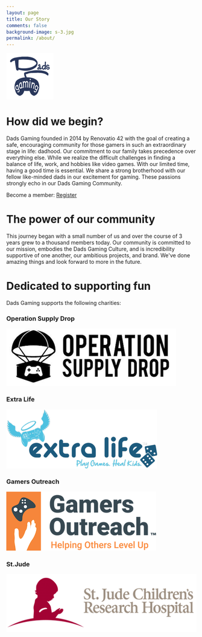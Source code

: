 ```yaml
---
layout: page
title: Our Story
comments: false
background-image: s-3.jpg
permalink: /about/
---
```


<img src="/img/logo.png">

<h1>How did we begin?</h1>

Dads Gaming founded in 2014 by Renovatio 42 with the goal of creating a safe, encouraging community for those gamers in such an extraordinary stage in life: dadhood. Our commitment to our family takes precedence over everything else. While we realize the difficult challenges in finding a balance of life, work, and hobbies like video games. With our limited time, having a good time is essential. We share a strong brotherhood with our fellow like-minded dads in our excitement for gaming. These passions strongly echo in our Dads Gaming Community. 

Become a member: <a target="_blank" href="http://dadsgaming.com/register/">Register</a>

<h1>The power of our community</h1>

This journey began with a small number of us and over the course of 3 years grew to a thousand members today. Our community is committed to our mission, embodies the Dads Gaming Culture, and is incredibility supportive of one another, our ambitious projects, and brand. We've done amazing things and look forward to more in the future. 

<h1>Dedicated to supporting fun</h1>

Dads Gaming supports the following charities:

<h3>Operation Supply Drop</h3>
<img src="/img/charity/operation-supply-drop.png">

<h3>Extra Life</h3>
<img src="/img/charity/extra-life.png">

<h3>Gamers Outreach</h3>
<img src="/img/charity/gamers-outreach.png">

<h3>St.Jude</h3>
<img src="/img/charity/st-jude.png">